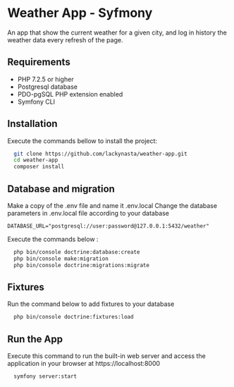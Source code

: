 
# Weather App - Syfmony

An app that show the current weather for a given city, and log in history the weather data every refresh of the page.


## Requirements

- PHP 7.2.5 or higher
- Postgresql database
- PDO-pgSQL PHP extension enabled
- Symfony CLI


## Installation

Execute the commands bellow to install the project:

```bash
  git clone https://github.com/lackynasta/weather-app.git
  cd weather-app
  composer install
```

## Database and migration

Make a copy of the .env file and name it .env.local
Change the database parameters in .env.local file according to your database

`DATABASE_URL="postgresql://user:password@127.0.0.1:5432/weather"`

Execute the commands below :
```bash
  php bin/console doctrine:database:create
  php bin/console make:migration
  php bin/console doctrine:migrations:migrate
```


## Fixtures
Run the command below to add fixtures to your database
```bash
  php bin/console doctrine:fixtures:load
```

## Run the App

Execute this command to run the built-in web server and access the application in your browser at https://localhost:8000

```bash
  symfony server:start
```


